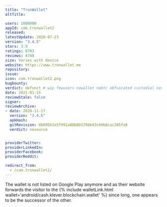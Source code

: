 ```yaml
---
title: "TronWallet"
altTitle: 

users: 1000000
appId: com.tronwallet2
released: 
latestUpdate: 2020-07-23
version: "3.4.5"
stars: 3.9
ratings: 8703
reviews: 4748
size: Varies with device
website: https://www.tronwallet.me
repository: 
issue: 
icon: com.tronwallet2.png
bugbounty: 
verdict: defunct # wip fewusers nowallet nobtc obfuscated custodial nosource nonverifiable reproducible bounty defunct
date: 2021-01-15
reviewStale: false
signer: 
reviewArchive:
- date: 2020-11-17
  version: "3.4.5"
  apkHash: 
  gitRevision: 0b695b1e5f991a88b8b576bb43c69b8cac285fe8
  verdict: nosource


providerTwitter: 
providerLinkedIn: 
providerFacebook: 
providerReddit: 

redirect_from:
  - /com.tronwallet2/
---
```



The wallet is not listed on Google Play anymore and as their website forwards
the visitor to the
{% include walletLink.html wallet='android/cash.klever.blockchain.wallet' %}
since long, one appears to be the successor of the other.
